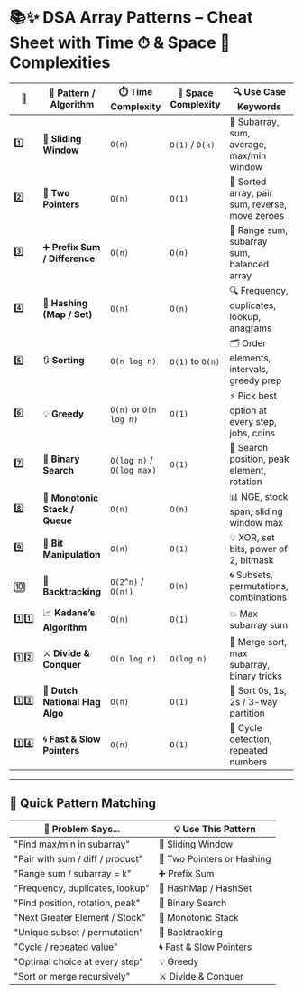 
# 📚✨ DSA Array Patterns – Cheat Sheet with Time ⏱ & Space 💾 Complexities

| 🔢 | 🧠 Pattern / Algorithm              | ⏱️ Time Complexity      | 💾 Space Complexity   | 🔍 Use Case Keywords |
|----|-----------------------------------|--------------------------|------------------------|----------------------|
| 1️⃣ | 🔄 **Sliding Window**             | `O(n)`                   | `O(1)` / `O(k)`        | 📏 Subarray, sum, average, max/min window |
| 2️⃣ | 🎯 **Two Pointers**               | `O(n)`                   | `O(1)`                 | 🎯 Sorted array, pair sum, reverse, move zeroes |
| 3️⃣ | ➕ **Prefix Sum / Difference**    | `O(n)`                   | `O(n)`                 | 🧮 Range sum, subarray sum, balanced array |
| 4️⃣ | 🧠 **Hashing (Map / Set)**        | `O(n)`                   | `O(n)`                 | 🔍 Frequency, duplicates, lookup, anagrams |
| 5️⃣ | 🔃 **Sorting**                    | `O(n log n)`             | `O(1)` to `O(n)`       | 🗂️ Order elements, intervals, greedy prep |
| 6️⃣ | 💡 **Greedy**                     | `O(n)` or `O(n log n)`   | `O(1)`                 | ⚡ Pick best option at every step, jobs, coins |
| 7️⃣ | 🧮 **Binary Search**              | `O(log n)` / `O(log max)`| `O(1)`                 | 🎯 Search position, peak element, rotation |
| 8️⃣ | 📏 **Monotonic Stack / Queue**   | `O(n)`                   | `O(n)`                 | 📊 NGE, stock span, sliding window max |
| 9️⃣ | 🔢 **Bit Manipulation**           | `O(n)`                   | `O(1)`                 | 💡 XOR, set bits, power of 2, bitmask |
| 🔟  | 🔁 **Backtracking**               | `O(2^n)` / `O(n!)`       | `O(n)`                 | 🌀 Subsets, permutations, combinations |
| 1️⃣1️⃣ | 📈 **Kadane’s Algorithm**         | `O(n)`                   | `O(1)`                 | 💥 Max subarray sum |
| 1️⃣2️⃣ | ⚔️ **Divide & Conquer**           | `O(n log n)`             | `O(log n)`             | 🧩 Merge sort, max subarray, binary tricks |
| 1️⃣3️⃣ | 🚦 **Dutch National Flag Algo**   | `O(n)`                   | `O(1)`                 | 🎨 Sort 0s, 1s, 2s / 3-way partition |
| 1️⃣4️⃣ | 🌀 **Fast & Slow Pointers**       | `O(n)`                   | `O(1)`                 | 🔄 Cycle detection, repeated numbers |

---

## 🎯 Quick Pattern Matching

| 🧩 Problem Says...                  | 💡 Use This Pattern         |
|------------------------------------|-----------------------------|
| "Find max/min in subarray"         | 🔄 Sliding Window           |
| "Pair with sum / diff / product"   | 🎯 Two Pointers or Hashing  |
| "Range sum / subarray = k"         | ➕ Prefix Sum               |
| "Frequency, duplicates, lookup"    | 🧠 HashMap / HashSet        |
| "Find position, rotation, peak"    | 🧮 Binary Search            |
| "Next Greater Element / Stock"     | 📏 Monotonic Stack          |
| "Unique subset / permutation"      | 🔁 Backtracking             |
| "Cycle / repeated value"           | 🌀 Fast & Slow Pointers     |
| "Optimal choice at every step"     | 💡 Greedy                  |
| "Sort or merge recursively"        | ⚔️ Divide & Conquer        |
